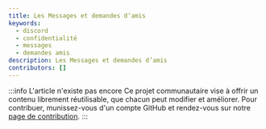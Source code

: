 ```yaml
---
title: Les Messages et demandes d’amis
keywords:
  - discord
  - confidentialité
  - messages
  - demandes amis
description: Les Messages et demandes d’amis
contributors: []
---
```


:::info L'article n'existe pas encore
Ce projet communautaire vise à offrir un contenu librement réutilisable, que chacun peut modifier et améliorer.
Pour contribuer, munissez-vous d'un compte GitHub et rendez-vous sur notre [page de contribution](/wiki/contribuer).
:::

